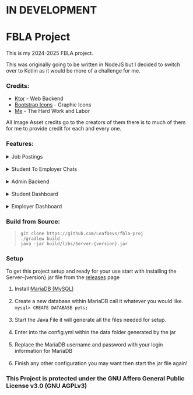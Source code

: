 # IN DEVELOPMENT

# FBLA Project

This is my 2024-2025 FBLA project.

This was originally going to be written in NodeJS but I decided to switch over to Kotlin as it would be more of a challenge for me.

### Credits:
- [Ktor](https://github.com/ktorio/ktor) - Web Backend
- [Bootstrap Icons](https://icons.getbootstrap.com/) - Graphic Icons
- [Me](https://github.com/LeafDevs/) - The Hard Work and Labor

All Image Asset credits go to the creators of them there is to much of them for me to provide credit for each and every one.

### Features:
<details>
<summary>Job Postings</summary>

This website contains the ability for employers to upload a job posting when they are looking for employees.
</details>
<br>
<details>
<summary>Student To Employer Chats</summary>

The ability to let students talk to and communicate between the employer with encrypted messages.
</details>
<br>
<details>
<summary>Admin Backend</summary>

This aspect allows Administrators of the school to approve or deny postings and a way to verify employers.
Also contains a way to monitor the messages being sent from employer to student. (Violates Privacy but its Minors Messaging Adults)
</details>
<br>
<details>
<summary>Student Dashboard</summary>

Allows students to view their applications, and set their preferences for jobs and get postings that fit their preferences.
</details>
<br>
<details>
<summary>Employer Dashboard</summary>

Allows the Employer to view all their postings, the applications, and other employer related stuff such as onboarded students or hired students.
</details>

### Build from Source:

> `git clone https://github.com/LeafDevs/fbla-proj`
> <br>`./gradlew build`
> <br>`java -jar build/libs/Server-{version}.jar`


### Setup
To get this project setup and ready for your use start with installing the Server-{version}.jar file from the [releases](https://github.com/leafdevs/fbla-proj/releases) page

1. Install [MariaDB (MySQL)](https://dev.mysql.com/doc/mysql-getting-started/en/)<br>
   <br>
2. Create a new database within MariaDB call it whatever you would like. <br>
`mysql> CREATE DATABASE pets;`<br>
   <br>
3. Start the Java File it will generate all the files needed for setup.
   <br><br>
4. Enter into the config.yml within the data folder generated by the jar
   <br><br>
5. Replace the MariaDB username and password with your login information for MariaDB
   <br><br>
6. Finish any other configuration you may want then start the jar file again!




### This Project is protected under the GNU Affero General Public License v3.0 (GNU AGPLv3)